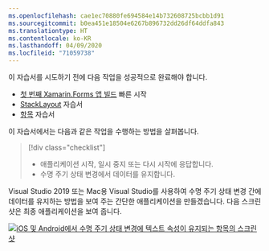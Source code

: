 ```yaml
---
ms.openlocfilehash: cae1ec70880fe694584e14b732608725bcbb1d91
ms.sourcegitcommit: b0ea451e18504e6267b896732dd26df64ddfa843
ms.translationtype: HT
ms.contentlocale: ko-KR
ms.lasthandoff: 04/09/2020
ms.locfileid: "71059738"
---
```

이 자습서를 시도하기 전에 다음 작업을 성공적으로 완료해야 합니다.

- [첫 번째 Xamarin.Forms 앱 빌드](~/get-started/first-app/index.md) 빠른 시작
- [StackLayout](~/get-started/tutorials/stacklayout/index.yml) 자습서
- [항목](~/get-started/tutorials/entry/index.yml) 자습서

이 자습서에서는 다음과 같은 작업을 수행하는 방법을 살펴봅니다.

> [!div class="checklist"]
>
> - 애플리케이션 시작, 일시 중지 또는 다시 시작에 응답합니다.
> - 수명 주기 상태 변경에서 데이터를 유지합니다.

Visual Studio 2019 또는 Mac용 Visual Studio를 사용하여 수명 주기 상태 변경 간에 데이터를 유지하는 방법을 보여 주는 간단한 애플리케이션을 만들겠습니다. 다음 스크린샷은 최종 애플리케이션을 보여 줍니다.

[![iOS 및 Android에서 수명 주기 상태 변경에 텍스트 속성이 유지되는 항목의 스크린샷](../images/persist-data.png "텍스트 속성이 수명 주기 상태 변경에서 지속되는 항목")](../images/persist-data-large.png#lightbox "텍스트 속성이 수명 주기 상태 변경에서 지속되는 항목")
